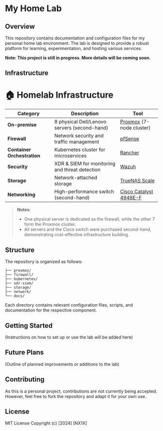 # My Home Lab

## Overview

This repository contains documentation and configuration files for my personal home lab environment. The lab is designed to provide a robust platform for learning, experimentation, and hosting various services.

**Note: This project is still in progress. More details will be coming soon.**

## Infrastructure

# 🏠 Homelab Infrastructure

| Category | Description | Tool |
|----------|-------------|------|
| **On-premise** | 8 physical Dell/Lenovo servers (second-hand) | [Proxmox](https://www.proxmox.com/en/) (7-node cluster) |
| **Firewall** | Network security and traffic management | [pfSense](https://www.pfsense.org/) |
| **Container Orchestration** | Kubernetes cluster for microservices | [Rancher](https://www.rancher.com/) |
| **Security** | XDR & SIEM for monitoring and threat detection | [Wazuh](https://wazuh.com/) |
| **Storage** | Network-attached storage | [TrueNAS Scale](https://www.truenas.com/truenas-scale/) |
| **Networking** | High-performance switch (second-hand) | [Cisco Catalyst 4948E-F](https://www.cisco.com/c/en/us/products/switches/catalyst-4948e-ethernet-switch/index.html) |

> **Notes**: 
> - One physical server is dedicated as the firewall, while the other 7 form the Proxmox cluster.
> - All servers and the Cisco switch were purchased second-hand, demonstrating cost-effective infrastructure building.

## Structure

The repository is organized as follows:

```
├── proxmox/
├── firewall/
├── kubernetes/
├── xdr-siem/
├── storage/
├── network/
└── docs/
```

Each directory contains relevant configuration files, scripts, and documentation for the respective component.

## Getting Started

(Instructions on how to set up or use the lab will be added here)

## Future Plans

(Outline of planned improvements or additions to the lab)

## Contributing

As this is a personal project, contributions are not currently being accepted. However, feel free to fork the repository and adapt it for your own use.

## License

MIT License
Copyright (c) [2024] [NX1X]
